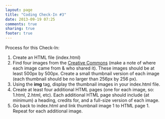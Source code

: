 ```yaml
---
layout: page
title: "Coding Check-In #3"
date: 2013-09-19 07:25
comments: true
sharing: true
footer: true
---
```

Process for this Check-In:

1. Create an HTML file (index.html)
2. Find four images from the [Creative Commons](http://creativecommons.org/) (make a note of where each image came from & who shared it). These images should be at least 500px by 500px. Create a small thumbnail version of each image (each thumbnail should be no larger than 256px by 256 px).
3. Using the <strong>img</strong> tag, display the thumbnail images in your index.html file.
4. Create at least four additional HTML pages (one for each image, so: 1.html, 2.html, etc). Each additional HTML page should include (at minimum) a heading, credits for, and a full-size version of each image.
5. Go back to index.html and link thumbnail image 1 to HTML page 1. Repeat for each additional image.